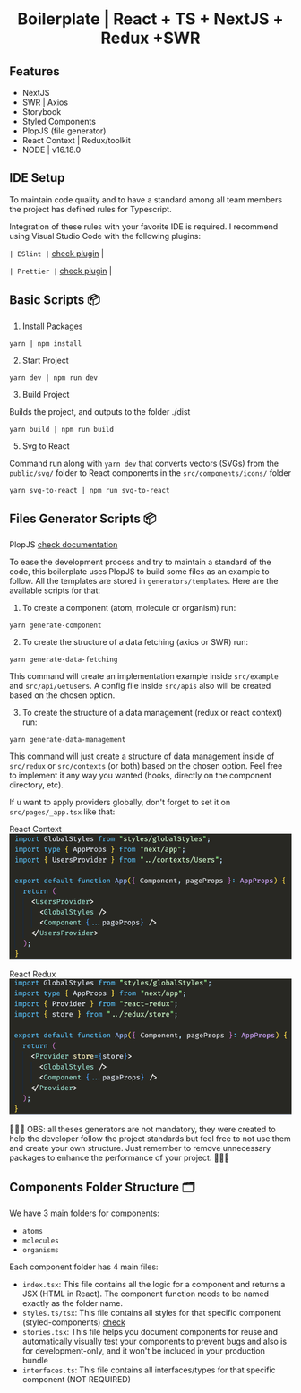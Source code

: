 <h1 align='center'>Boilerplate | React + TS + NextJS + Redux +SWR</h1>

## **Features**
- NextJS
- SWR | Axios
- Storybook
- Styled Components
- PlopJS (file generator)
- React Context | Redux/toolkit
- NODE | v16.18.0

## **IDE Setup**

To maintain code quality and to have a standard among all team members the project has defined rules for Typescript.

Integration of these rules with your favorite IDE is required.
I recommend using Visual Studio Code with the following plugins:

`| ESlint |` [check plugin](https://marketplace.visualstudio.com/items?itemName=dbaeumer.vscode-eslint) |

`| Prettier |` [check plugin](https://marketplace.visualstudio.com/items?itemName=esbenp.prettier-vscode) |

## **Basic Scripts 📦**

1. Install Packages

```
yarn | npm install
```

2. Start Project

```
yarn dev | npm run dev
```

3. Build Project

Builds the project, and outputs to the folder ./dist

```
yarn build | npm run build
```

5. Svg to React

Command run along with `yarn dev` that converts vectors (SVGs) from the `public/svg/` folder to React components in the `src/components/icons/` folder

```
yarn svg-to-react | npm run svg-to-react
```

## **Files Generator Scripts 📦**

PlopJS [check documentation](https://plopjs.com/documentation/)

To ease the development process and try to maintain a standard of the code, this boilerplate uses PlopJS to build some files as an example to follow. All the templates are stored in `generators/templates`. Here are the available scripts for that:

1. To create a component (atom, molecule or organism) run:

```
yarn generate-component
```

2. To create the structure of a data fetching (axios or SWR) run:

```
yarn generate-data-fetching
```

This command will create an implementation example inside `src/example` and `src/api/GetUsers`. A config file inside `src/apis` also will be created based on the chosen option.

3. To create the structure of a data management (redux or react context) run:

```
yarn generate-data-management
```

This command will just create a structure of data management inside of `src/redux` or `src/contexts` (or both) based on the chosen option. Feel free to implement it any way you wanted (hooks, directly on the component directory, etc).

If u want to apply providers globally, don't forget to set it on `src/pages/_app.tsx` like that:

React Context
![react context](/public/docs/context-ss.png 'React Context')

React Redux
![react redux](/public/docs/redux-ss.png 'Redux')

🚨🚨🚨
OBS: all theses generators are not mandatory, they were created to help the developer follow the project standards but feel free to not use them and create your own structure. Just remember to remove unnecessary packages to enhance the performance of your project.
🚨🚨🚨

## **Components Folder Structure 🗂**

We have 3 main folders for components:

- `atoms`
- `molecules`
- `organisms`

Each component folder has 4 main files:

- `index.tsx`: This file contains all the logic for a component and returns a JSX (HTML in React). The component function needs to be named exactly as the folder name.
- `styles.ts/tsx`: This file contains all styles for that specific component (styled-components) [check](https://styled-components.com/docs/basics#getting-started)
- `stories.tsx`: This file helps you document components for reuse and automatically visually test your components to prevent bugs and also is for development-only, and it won't be included in your production bundle
- `interfaces.ts`: This file contains all interfaces/types for that specific component (NOT REQUIRED)
